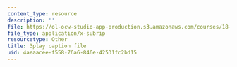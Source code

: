 ```yaml
---
content_type: resource
description: ''
file: https://ol-ocw-studio-app-production.s3.amazonaws.com/courses/18-650-statistics-for-applications-fall-2016/4aeaaceef55876a6846e42531fc2bd15_mc1y8m9-hOM.srt
file_type: application/x-subrip
resourcetype: Other
title: 3play caption file
uid: 4aeaacee-f558-76a6-846e-42531fc2bd15
---
```

